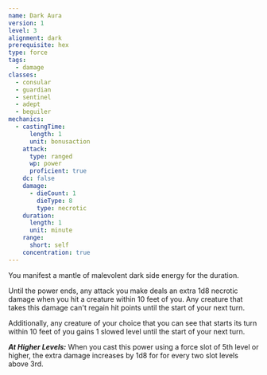 ```yaml
---
name: Dark Aura
version: 1
level: 3
alignment: dark
prerequisite: hex
type: force
tags:
  - damage
classes:
  - consular
  - guardian
  - sentinel
  - adept
  - beguiler
mechanics:
  - castingTime:
      length: 1
      unit: bonusaction
    attack:
      type: ranged
      wp: power
      proficient: true
    dc: false
    damage:
      - dieCount: 1
        dieType: 8
        type: necrotic
    duration:
      length: 1
      unit: minute
    range:
      short: self
    concentration: true
---
```

You manifest a mantle of malevolent dark side energy for the duration.

Until the power ends, any attack you make deals an extra 1d8 necrotic damage when you hit a creature within 10 feet of you. Any creature that takes this damage can't regain hit points until the start of your next turn.

Additionally, any creature of your choice that you can see that starts its turn within 10 feet of you gains 1 slowed level until the start of your next turn.

***__At Higher Levels__:*** When you cast this power using a force slot of 5th level or higher, the extra damage increases by 1d8 for for every two slot levels above 3rd.
    
